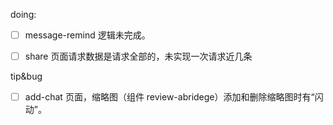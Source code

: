doing:

- [ ] message-remind 逻辑未完成。
- [ ] share 页面请求数据是请求全部的，未实现一次请求近几条



tip&bug

- [ ] add-chat 页面，缩略图（组件 review-abridege）添加和删除缩略图时有“闪动”。

